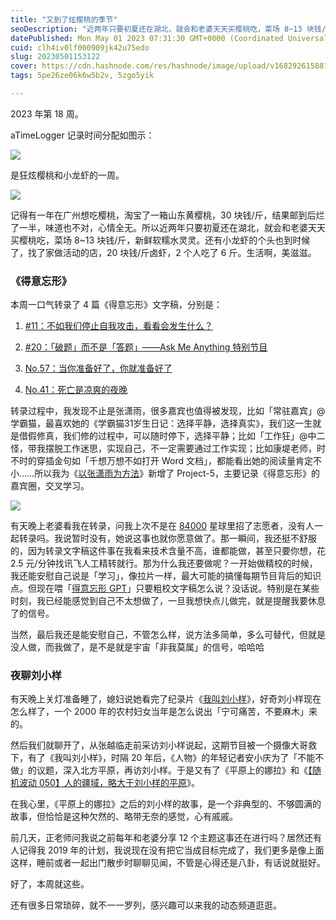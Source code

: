 ```yaml
---
title: "又到了炫樱桃的季节"
seoDescription: "近两年只要初夏还在湖北，就会和老婆天天买樱桃吃，菜场 8~13 块钱/斤，新鲜软糯水灵灵。还有小龙虾的个头也到时候了，找了家做活动的店，20 块钱/斤卤虾，2 个人吃了 6 斤。生活啊，美滋滋。"
datePublished: Mon May 01 2023 07:31:30 GMT+0000 (Coordinated Universal Time)
cuid: clh4iv0lf000909jk42u75edo
slug: 20230501153122
cover: https://cdn.hashnode.com/res/hashnode/image/upload/v1682926158810/b11f0e31-9f25-4a25-8ccf-f3e59b2f24c3.jpeg
tags: 5pe26ze06k6w5b2v, 5zgo5yik

---
```


2023 年第 18 周。

aTimeLogger 记录时间分配如图示：

![](https://cdn.hashnode.com/res/hashnode/image/upload/v1682926120838/bd4b9252-a4aa-4bee-a96f-5fbd9ccebf5b.jpeg)

是狂炫樱桃和小龙虾的一周。

![](https://cdn.hashnode.com/res/hashnode/image/upload/v1682926129673/db261b5a-e800-48aa-b59d-358dc22905fd.jpeg)

记得有一年在广州想吃樱桃，淘宝了一箱山东黄樱桃，30 块钱/斤，结果邮到后烂了一半，味道也不对，心情全无。所以近两年只要初夏还在湖北，就会和老婆天天买樱桃吃，菜场 8~13 块钱/斤，新鲜软糯水灵灵。还有小龙虾的个头也到时候了，找了家做活动的店，20 块钱/斤卤虾，2 个人吃了 6 斤。生活啊，美滋滋。

### 《得意忘形》

本周一口气转录了 4 篇《得意忘形》文字稿，分别是：

1. [#11：不如我们停止自我攻击，看看会发生什么？](https://weibo.com/5262225303/MDmHTvvUN)
    
2. [#20：「破题」而不是「答题」——Ask Me Anything 特别节目](https://weibo.com/5262225303/MEhDeEXQt)
    
3. [No.57：当你准备好了，你就准备好了](https://weibo.com/5262225303/ME4MFmQT4)
    
4. [No.41：死亡是凉爽的夜晚](https://weibo.com/5262225303/MDFuovc6o)
    

转录过程中，我发现不止是张潇雨，很多嘉宾也值得被发现，比如「常驻嘉宾」@学霸猫，最喜欢她的《学霸猫31岁生日记：选择平静，选择真实》，我们这一生就是借假修真，我们修的过程中，可以随时停下，选择平静；比如「工作狂」@中二怪，带我摆脱工作迷思，实现自己，不一定需要通过工作实现；比如康堤老师，时不时的穿插金句如「千想万想不如打开 Word 文档」，都能看出她的阅读量肯定不小……所以我为《[以张潇雨为方法](https://pan.baidu.com/s/1HboXmZ7N0rFr66Y45HrODw?pwd=a5ej)》新增了 Project-5，主要记录《得意忘形》的嘉宾圈，交叉学习。

![](https://cdn.hashnode.com/res/hashnode/image/upload/v1682926136032/024f32a1-58d1-40cd-b2c1-732a63d5ae1d.png)

有天晚上老婆看我在转录，问我上次不是在 [84000](https://t.zsxq.com/0cjuUrXYj) 星球里招了志愿者，没有人一起转录吗。我说暂时没有，她说这事也就你愿意做了。那一瞬间，我还挺不舒服的，因为转录文字稿这件事在我看来技术含量不高，谁都能做，甚至只要你想，花 2.5 元/分钟找讯飞人工精转就行。那为什么我还要做呢？一开始做精校的时候，我还能安慰自己说是「学习」，像拉片一样，最大可能的搞懂每期节目背后的知识点。但现在喂「[得意忘形 GPT](https://dywx-gpt.netlify.app/)」只要粗校文字稿怎么说？没话说。特别是在某些时刻，我已经能感觉到自己不太想做了，一旦我想快点儿做完，就是提醒我要休息了的信号。

当然，最后我还是能安慰自己，不管怎么样，说方法多简单，多么可替代，但就是没人做，而我做了，是不是就是宇宙「非我莫属」的信号，哈哈哈

### 夜聊刘小样

有天晚上关灯准备睡了，媳妇说她看完了纪录片《[我叫刘小样](https://www.bilibili.com/video/BV1hf4y1H7HM/)》，好奇刘小样现在怎么样了，一个 2000 年的农村妇女当年是怎么说出「宁可痛苦，不要麻木」来的。

然后我们就聊开了，从张越临走前采访刘小样说起，这期节目被一个摄像大哥救下，有了《我叫刘小样》，时隔 20 年后，《人物》的年轻记者安小庆为了「不能不做」的议题，深入北方平原，再访刘小样。于是又有了《平原上的娜拉》和《[【随机波动 050】人的疆域，略大于刘小样的平原](https://www.xiaoyuzhoufm.com/episode/60b703f7f38bcf7d331bad10)》。

在我心里，《平原上的娜拉》之后的刘小样的故事，是一个非典型的、不够圆满的故事，但恰恰是这种欠然的、略带无奈的感觉，心有戚戚。

前几天，正老师问我说之前每年和老婆分享 12 个主题这事还在进行吗？居然还有人记得我 2019 年的计划，我说现在没有把它当成目标完成了，我们更多是像上面这样，睡前或者一起出门散步时聊聊见闻，不管是心得还是八卦，有话说就挺好。

好了，本周就这些。

还有很多日常琐碎，就不一一罗列，感兴趣可以来我的动态频道逛逛。